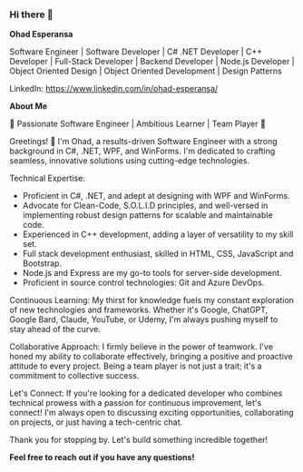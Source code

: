 ### Hi there 👋

<!--
**OhadEsp/OhadEsp** is a ✨ _special_ ✨ repository because its `README.md` (this file) appears on your GitHub profile.

Here are some ideas to get you started:

- 🔭 I’m currently working on ...
- 🌱 I’m currently learning ...
- 👯 I’m looking to collaborate on ...
- 🤔 I’m looking for help with ...
- 💬 Ask me about ...
- 📫 How to reach me: ...
- 😄 Pronouns: ...
- ⚡ Fun fact: ...
-->

**Ohad Esperansa**

Software Engineer | Software Developer | C# .NET Developer | C++ Developer | Full-Stack Developer | Backend Developer | Node.js Developer | Object Oriented Design | Object Oriented Development | Design Patterns

LinkedIn: https://www.linkedin.com/in/ohad-esperansa/

**About Me**

🚀 Passionate Software Engineer | Ambitious Learner | Team Player 🚀

Greetings! 👋 I'm Ohad, a results-driven Software Engineer with a strong background in C#, .NET, WPF, and WinForms. I'm dedicated to crafting seamless, innovative solutions using cutting-edge technologies.

Technical Expertise:
* Proficient in C#, .NET, and adept at designing with WPF and WinForms.
* Advocate for Clean-Code, S.O.L.I.D principles, and well-versed in implementing robust design patterns for scalable and maintainable code.
* Experienced in C++ development, adding a layer of versatility to my skill set.
* Full stack development enthusiast, skilled in HTML, CSS, JavaScript and Bootstrap.
* Node.js and Express are my go-to tools for server-side development.
* Proficient in source control technologies: Git and Azure DevOps.

Continuous Learning:
My thirst for knowledge fuels my constant exploration of new technologies and frameworks. Whether it's Google, ChatGPT, Google Bard, Claude, YouTube, or Udemy, I'm always pushing myself to stay ahead of the curve.

Collaborative Approach:
I firmly believe in the power of teamwork. I've honed my ability to collaborate effectively, bringing a positive and proactive attitude to every project. Being a team player is not just a trait; it's a commitment to collective success.

Let's Connect:
If you're looking for a dedicated developer who combines technical prowess with a passion for continuous improvement, let's connect! I'm always open to discussing exciting opportunities, collaborating on projects, or just having a tech-centric chat.

Thank you for stopping by. Let's build something incredible together!

**Feel free to reach out if you have any questions!**
